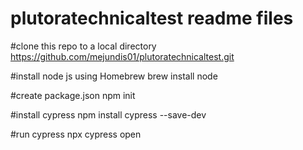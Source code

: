 # plutoratechnicaltest readme files

#clone this repo to a local directory
https://github.com/mejundis01/plutoratechnicaltest.git

#install node js using Homebrew
brew install node

#create package.json
npm init

#install cypress
npm install cypress --save-dev

#run cypress
npx cypress open





